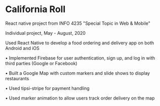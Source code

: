 # California Roll

React native project from INFO 4235 "Special Topic in Web & Mobile"

Individual project, May - August, 2020

Used React Native to develop a food ordering and delivery app on both Android and iOS

•	Implemented Firebase for user authentication, sign up, and log in with third parties (Google or Facebook)

•	Built a Google Map with custom markers and slide shows to display restaurants

•	Used tipsi-stripe for payment handling

•	Used marker animation to allow users track order delivery on the map 

